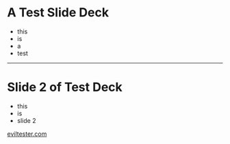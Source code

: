 # A Test Slide Deck

- this
- is
- a
- test

---

# Slide 2 of Test Deck

- this
- is
- slide 2

[eviltester.com](https://eviltester.com)
